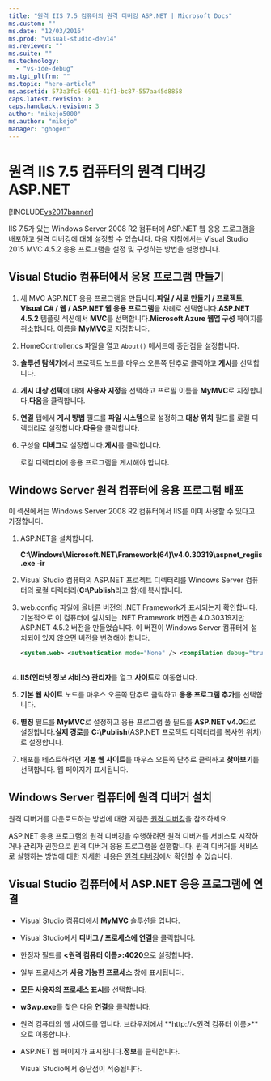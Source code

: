 ```yaml
---
title: "원격 IIS 7.5 컴퓨터의 원격 디버깅 ASP.NET | Microsoft Docs"
ms.custom: ""
ms.date: "12/03/2016"
ms.prod: "visual-studio-dev14"
ms.reviewer: ""
ms.suite: ""
ms.technology: 
  - "vs-ide-debug"
ms.tgt_pltfrm: ""
ms.topic: "hero-article"
ms.assetid: 573a3fc5-6901-41f1-bc87-557aa45d8858
caps.latest.revision: 8
caps.handback.revision: 3
author: "mikejo5000"
ms.author: "mikejo"
manager: "ghogen"
---
```

# 원격 IIS 7.5 컴퓨터의 원격 디버깅 ASP.NET
[!INCLUDE[vs2017banner](../code-quality/includes/vs2017banner.md)]

IIS 7.5가 있는 Windows Server 2008 R2 컴퓨터에 ASP.NET 웹 응용 프로그램을 배포하고 원격 디버깅에 대해 설정할 수 있습니다. 다음 지침에서는 Visual Studio 2015 MVC 4.5.2 응용 프로그램을 설정 및 구성하는 방법을 설명합니다.  
  
## Visual Studio 컴퓨터에서 응용 프로그램 만들기  
  
1.  새 MVC ASP.NET 응용 프로그램을 만듭니다.**파일 \/ 새로 만들기 \/ 프로젝트**, **Visual C\# \/ 웹 \/ ASP.NET 웹 응용 프로그램**을 차례로 선택합니다.**ASP.NET 4.5.2** 템플릿 섹션에서 **MVC**를 선택합니다.**Microsoft Azure 웹앱 구성** 페이지를 취소합니다. 이름을 **MyMVC**로 지정합니다.  
  
2.  HomeController.cs 파일을 열고 `About()` 메서드에 중단점을 설정합니다.  
  
3.  **솔루션 탐색기**에서 프로젝트 노드를 마우스 오른쪽 단추로 클릭하고 **게시**를 선택합니다.  
  
4.  **게시 대상 선택**에 대해 **사용자 지정**을 선택하고 프로필 이름을 **MyMVC**로 지정합니다.**다음**을 클릭합니다.  
  
5.  **연결** 탭에서 **게시 방법** 필드를 **파일 시스템**으로 설정하고 **대상 위치** 필드를 로컬 디렉터리로 설정합니다.**다음**을 클릭합니다.  
  
6.  구성을 **디버그**로 설정합니다.**게시**를 클릭합니다.  
  
     로컬 디렉터리에 응용 프로그램을 게시해야 합니다.  
  
## Windows Server 원격 컴퓨터에 응용 프로그램 배포  
 이 섹션에서는 Windows Server 2008 R2 컴퓨터에서 IIS를 이미 사용할 수 있다고 가정합니다.  
  
1.  ASP.NET을 설치합니다.  
  
     **C:\\Windows\\Microsoft.NET\\Framework\(64\)\\v4.0.30319\\aspnet\_regiis.exe \-ir**  
  
2.  Visual Studio 컴퓨터의 ASP.NET 프로젝트 디렉터리를 Windows Server 컴퓨터의 로컬 디렉터리\(**C:\\Publish**라고 함\)에 복사합니다.  
  
3.  web.config 파일에 올바른 버전의 .NET Framework가 표시되는지 확인합니다.  기본적으로 이 컴퓨터에 설치되는 .NET Framework 버전은 4.0.30319지만 ASP.NET 4.5.2 버전을 만들었습니다. 이 버전이 Windows Server 컴퓨터에 설치되어 있지 않으면 버전을 변경해야 합니다.  
  
    ```xml  
    <system.web> <authentication mode="None" /> <compilation debug="true" targetFramework="4.0.30319" /> <httpRuntime targetFramework="4.0.30319" /> </system.web>  
  
    ```  
  
4.  **IIS\(인터넷 정보 서비스\) 관리자**를 열고 **사이트**로 이동합니다.  
  
5.  **기본 웹 사이트** 노드를 마우스 오른쪽 단추로 클릭하고 **응용 프로그램 추가**를 선택합니다.  
  
6.  **별칭** 필드를 **MyMVC**로 설정하고 응용 프로그램 풀 필드를 **ASP.NET v4.0**으로 설정합니다.**실제 경로**를 **C:\\Publish**\(ASP.NET 프로젝트 디렉터리를 복사한 위치\)로 설정합니다.  
  
7.  배포를 테스트하려면 **기본 웹 사이트**를 마우스 오른쪽 단추로 클릭하고 **찾아보기**를 선택합니다. 웹 페이지가 표시됩니다.  
  
## Windows Server 컴퓨터에 원격 디버거 설치  
 원격 디버거를 다운로드하는 방법에 대한 지침은 [원격 디버깅](../debugger/remote-debugging.md)을 참조하세요.  
  
 ASP.NET 응용 프로그램의 원격 디버깅을 수행하려면 원격 디버거를 서비스로 시작하거나 관리자 권한으로 원격 디버거 응용 프로그램을 실행합니다. 원격 디버거를 서비스로 실행하는 방법에 대한 자세한 내용은 [원격 디버깅](../debugger/remote-debugging.md)에서 확인할 수 있습니다.  
  
## Visual Studio 컴퓨터에서 ASP.NET 응용 프로그램에 연결  
  
-   Visual Studio 컴퓨터에서 **MyMVC** 솔루션을 엽니다.  
  
-   Visual Studio에서 **디버그 \/ 프로세스에 연결**을 클릭합니다.  
  
-   한정자 필드를 **\<원격 컴퓨터 이름\>:4020**으로 설정합니다.  
  
-   일부 프로세스가 **사용 가능한 프로세스** 창에 표시됩니다.  
  
-   **모든 사용자의 프로세스 표시**를 선택합니다.  
  
-   **w3wp.exe**를 찾은 다음 **연결**을 클릭합니다.  
  
-   원격 컴퓨터의 웹 사이트를 엽니다. 브라우저에서 **http:\/\/\<원격 컴퓨터 이름\>**으로 이동합니다.  
  
-   ASP.NET 웹 페이지가 표시됩니다.**정보**를 클릭합니다.  
  
     Visual Studio에서 중단점이 적중됩니다.